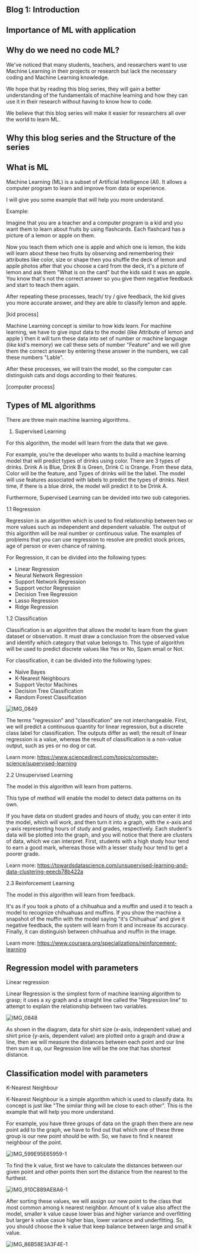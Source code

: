 Blog 1: Introduction 
-
Importance of ML with application 
-

Why do we need no code ML?
-
We've noticed that many students, teachers, and researchers want to use Machine Learning in their projects or research but lack the necessary coding and Machine Learning knowledge.

We hope that by reading this blog series, they will gain a better understanding of the fundamentals of machine learning and how they can use it in their research without having to know how to code.

We believe that this blog series will make it easier for researchers all over the world to learn ML.


Why this blog series and the Structure of the series 
-

What is ML 
-

Machine Learning (ML) is a subset of Artificial Intelligence (AI). It allows a computer program to learn and improve from data or experience.

I will give you some example that will help you more understand. 

Example:

Imagine that you are a teacher and a computer program is a kid and you want them to learn about fruits by using flashcards. Each flashcard has a picture of a lemon or apple on them.

Now you teach them which one is apple and which one is lemon, the kids will learn about these two fruits by observing and remembering their attributes like color, size or shape then you shuffle the deck of lemon and apple photos after that you choose a card from the deck, it's a picture of lemon and ask them "What is on the card" but the kids said it was an apple. You know that's not the correct answer so you give them negative feedback and start to teach them again.

After repeating these processes, teach/ try / give feedback, the kid gives you more accurate answer, and they are able to classify lemon and apple.

[kid process]

Machine Learning concept is similar to how kids learn. For machine learning, we have to give input data to the model (like Attribute of lemon and apple ) then it will turn these data into set of number or machine language (like kid's memory) we call these sets of number "Feature" and we will give them the correct answer by entering these answer in the numbers, we call these numbers "Lable". 

After these processes, we will train the model, so the computer can distinguish cats and dogs according to their features.

[computer process] 

Types of ML algorithms
-
There are three main machine learning algorithms.

1. Supervised Learning 
		
For this algorithm, the model will learn from the data that we gave.
		
For example, you’re the developer who wants to build a machine learning model that will predict types of drinks using color. 
There are 3 types of drinks. Drink A is Blue, Drink B is Green, Drink C is Orange.
From these data, Color will be the feature, and Types of drinks will be the label.
The model will use features associated with labels to predict the types of drinks. Next time, if there is a blue drink, the model will predict it to be Drink A. 

Furthermore, Supervised Learning can be devided into two sub categories.

1.1 Regression

Regression is an algorithm which is used to find relationship between two or more values such as independent and dependent valuable. The output of this algorithm will be real number or continuous value. The examples of problems that you can use regression to resolve are predict stock prices, age of person or even chance of raining.

For Regression, it can be divided into the following types:
- Linear Regression 
- Neural Network Regression
- Support Network Regression
- Support vector Regression
- Decision Tree Regression
- Lasso Regression
- Ridge Regression

1.2 Classification

Classification is an algorithm that allows the model to learn from the given dataset or observation. It must draw a conclusion from the observed value and identify which category that value belongs to. This type of algorithm will be used to predict discrete values like Yes or No, Spam email or Not.

For classification, it can be divided into the following types:
- Naïve Bayes
- K-Nearest Neighbours
- Support Vector Machines
- Decision Tree Classification
- Random Forest Classification

![IMG_0849](https://user-images.githubusercontent.com/96424191/160169107-7e3c7c40-6b2b-47b0-93b5-9cb76df5486f.jpg)

The terms "regression" and "classification" are not interchangeable. First, we will predict a continuous quantity for linear regression, but a discrete class label for classification. The outputs differ as well; the result of linear regression is a value, whereas the result of classification is a non-value output, such as yes or no dog or cat.

Learn more: https://www.sciencedirect.com/topics/computer-science/supervised-learning

2.2 Unsupervised Learning 
		
The model in this algorithm will learn from patterns. 
	
This type of method will enable the model to detect data patterns on its own.
		
If you have data on student grades and hours of study, you can enter it into the model, which will work, and then turn it into a graph, 	with the x-axis and y-axis representing hours of study and grades, respectively. Each student's data will be plotted into the graph, and you will 	notice that there are clusters of data, which we can interpret. First, students with a high study hour tend to earn a good mark, whereas those with a 	lesser study hour tend to get a poorer grade.	
		
Learn more: https://towardsdatascience.com/unsupervised-learning-and-data-clustering-eeecb78b422a

2.3 Reinforcement Learning 
	
The model in this algorithm will learn from feedback.
	
It's as if you took a photo of a chihuahua and a muffin and used it to teach a model to recognize chihuahuas and muffins. If you show the machine a snapshot of the muffin with the model saying "it's Chihuahua" and give it negative feedback, the system will learn from it and increase its accuracy. Finally, it can distinguish between chihuahua and muffin in the image.
	
Learn more: https://www.coursera.org/specializations/reinforcement-learning

Regression model with parameters
-

Linear regression

Linear Regression is the simplest form of machine learning algorithm to grasp; it uses a xy graph and a straight line called the "Regression line" to attempt to explain the relationship between two variables.

![IMG_0848](https://user-images.githubusercontent.com/96424191/160169084-9e1c6f61-fac1-420a-9ed2-186d49b0cb63.jpg)

As shown in the diagram, data for shirt size (x-axis, independent value) and shirt price (y-axis, dependent value) are plotted onto a graph and draw a line, then we will measure the distances between each point and our line then sum it up, our Regression line will be the one that has shortest distance.

Classification model with parameters
-

K-Nearest Neighbour

K-Nearest Neighbour is a simple algorithm which is used to classify data. Its concept is just like "The similar thing will be close to each other". This is the example that will help you more understand. 

For example, you have three groups of data on the graph then there are new point add to the graph, we have to find out that which one of these three group is our new point should be with. So, we have to find k nearest neighbour of the point.

![IMG_599E95E65959-1](https://user-images.githubusercontent.com/96424191/160191365-a5969eb6-4b01-466b-9ef6-160b0449d11e.jpeg)

To find the k value, first we have to calculate the distances between our given point and other points then sort the distance from the nearest to the furthest. 

![IMG_910C889AE8A6-1](https://user-images.githubusercontent.com/96424191/160191463-47bab16f-404d-45cc-b28d-bfffce3c2d1d.jpeg)

After sorting these values, we will assign our new point to the class that most common among k nearest neighbor. Amount of k value also affect the model, smaller k value cause lower bias and higher variance and overfitting but larger k value casue higher bias, lower variance and underfitting. So, you should choose the k value that keep balance between large and small k value.

![IMG_86B58E3A3F4E-1](https://user-images.githubusercontent.com/96424191/160191992-26b2b498-3207-434f-bb18-441233016143.jpeg)

